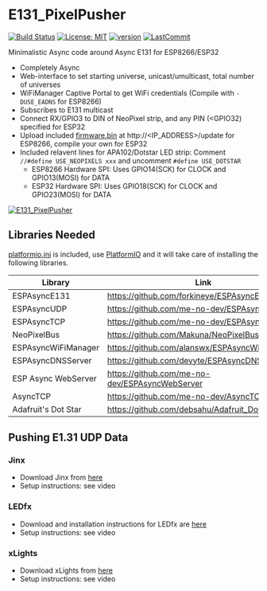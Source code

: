 # E131_PixelPusher

[![Build Status](https://travis-ci.com/debsahu/E131_PixelPusher.svg?branch=master)](https://travis-ci.com/debsahu/E131_PixelPusher) [![License: MIT](https://img.shields.io/github/license/debsahu/E131_PixelPusher.svg)](https://opensource.org/licenses/MIT) [![version](https://img.shields.io/github/release/debsahu/E131_PixelPusher.svg)](https://github.com/debsahu/E131_PixelPusher/releases/tag/1.2.0) [![LastCommit](https://img.shields.io/github/last-commit/debsahu/E131_PixelPusher.svg?style=social)](https://github.com/debsahu/E131_PixelPusher/commits/master)

Minimalistic Async code around Async E131 for ESP8266/ESP32

- Completely Async
- Web-interface to set starting universe, unicast/umulticast, total number of universes
- WiFiManager Captive Portal to get WiFi credentials (Compile with `-DUSE_EADNS` for ESP8266)
- Subscribes to E131 multicast
- Connect RX/GPIO3 to DIN of NeoPixel strip, and any PIN (<GPIO32) specified for ESP32
- Upload included [firmware.bin](https://github.com/debsahu/E131_PixelPusher/releases/latest) at http://<IP_ADDRESS>/update for ESP8266, compile your own for ESP32
- Included relavent lines for APA102/Dotstar LED strip: Comment `//#define USE_NEOPIXELS xxx` and uncomment `#define USE_DOTSTAR`
  - ESP8266 Hardware SPI: Uses GPIO14(SCK) for CLOCK and GPIO13(MOSI) for DATA
  - ESP32 Hardware SPI: Uses GPIO18(SCK) for CLOCK and GPIO23(MOSI) for DATA

[![E131_PixelPusher](https://img.youtube.com/vi/lZ09GlO2_8s/0.jpg)](https://www.youtube.com/watch?v=lZ09GlO2_8s)

## Libraries Needed

[platformio.ini](https://github.com/debsahu/E131_PixelPusher/blob/master/platformio.ini) is included, use [PlatformIO](https://platformio.org/platformio-ide) and it will take care of installing the following libraries.

| Library                   | Link                                                       | Platform    |
|---------------------------|------------------------------------------------------------|-------------|
|ESPAsyncE131               |https://github.com/forkineye/ESPAsyncE131                   |ESP8266/32   |
|ESPAsyncUDP                |https://github.com/me-no-dev/ESPAsyncUDP                    |ESP8266      |
|ESPAsyncTCP                |https://github.com/me-no-dev/ESPAsyncTCP                    |ESP8266      |
|NeoPixelBus                |https://github.com/Makuna/NeoPixelBus                       |ESP8266/32   |
|ESPAsyncWiFiManager        |https://github.com/alanswx/ESPAsyncWiFiManager              |ESP8266/32   |
|ESPAsyncDNSServer          |https://github.com/devyte/ESPAsyncDNSServer                 |ESP8266      |
|ESP Async WebServer        |https://github.com/me-no-dev/ESPAsyncWebServer              |ESP8266/32   |
|AsyncTCP                   |https://github.com/me-no-dev/AsyncTCP                       |ESP32        |
|Adafruit's Dot Star        |https://github.com/debsahu/Adafruit_DotStar                 |ESP8266/32   |

## Pushing E1.31 UDP Data

### Jinx
- Download Jinx from [here](http://www.live-leds.de/downloads/)
- Setup instructions: see video

### LEDfx
- Download and installation instructions for LEDfx are [here](https://ahodges9.github.io/LedFx/)
- Setup instructions: see video

### xLights
- Download xLights from [here](https://xlights.org/releases/)
- Setup instructions: see video
